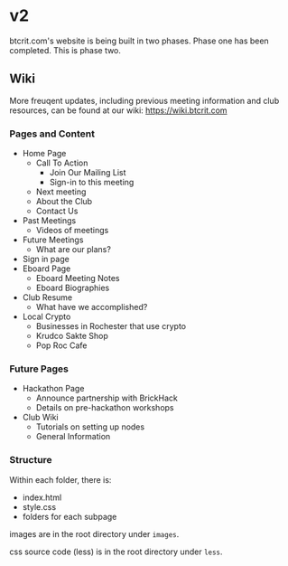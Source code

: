 # v2
btcrit.com's website is being built in two phases. Phase one has been completed. This is phase two.

## Wiki
More freuqent updates, including previous meeting information and club resources, can be found at our wiki:
https://wiki.btcrit.com

### Pages and Content
- Home Page
    - Call To Action
        - Join Our Mailing List
        - Sign-in to this meeting
    - Next meeting
    - About the Club
    - Contact Us
- Past Meetings
    - Videos of meetings
- Future Meetings
    - What are our plans?
- Sign in page
- Eboard Page
    - Eboard Meeting Notes
    - Eboard Biographies
- Club Resume
    - What have we accomplished?
- Local Crypto
    - Businesses in Rochester that use crypto
    - Krudco Sakte Shop
    - Pop Roc Cafe

### Future Pages
- Hackathon Page
    - Announce partnership with BrickHack
    - Details on pre-hackathon workshops
- Club Wiki
    - Tutorials on setting up nodes
    - General Information

### Structure
Within each folder, there is:
- index.html
- style.css
- folders for each subpage

images are in the root directory under `images`.

css source code (less) is in the root directory under `less`.
